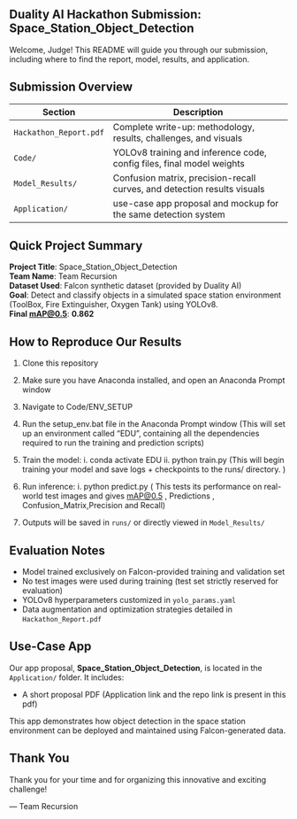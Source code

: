 ## Duality AI Hackathon Submission: Space_Station_Object_Detection

Welcome, Judge! This README will guide you through our submission, including where to find the report, model, results, and application.



## Submission Overview

| Section                   | Description                                                                 |
|---------------------------|-----------------------------------------------------------------------------|
| `Hackathon_Report.pdf`    | Complete write-up: methodology, results, challenges, and visuals            |
| `Code/`                   | YOLOv8 training and inference code, config files, final model weights       |
| `Model_Results/`          | Confusion matrix, precision-recall curves, and detection results visuals    |
| `Application/`            | use-case app proposal and mockup for the same detection system              |



## Quick Project Summary

**Project Title**: Space_Station_Object_Detection  
**Team Name**: Team Recursion  
**Dataset Used**: Falcon synthetic dataset (provided by Duality AI)  
**Goal**: Detect and classify objects in a simulated space station environment (ToolBox, Fire Extinguisher, Oxygen Tank) using YOLOv8.  
**Final mAP@0.5**: **0.862**



## How to Reproduce Our Results

1. Clone this repository

2. Make sure you have Anaconda installed, and open an Anaconda Prompt window

3. Navigate to Code/ENV_SETUP

4. Run the setup_env.bat file in the Anaconda Prompt window  (This will set up an environment called “EDU”, containing all the dependencies required to run the training and prediction scripts)

5. Train the model:
    i. conda activate EDU
    ii. python train.py  (This will begin training your model and save logs + checkpoints to the runs/ directory. )
    
6. Run inference:
    i. python predict.py   ( This tests its performance on real-world test images and gives mAP@0.5 , Predictions , Confusion_Matrix,Precision and Recall)
    
7. Outputs will be saved in `runs/` or directly viewed in `Model_Results/`



## Evaluation Notes

- Model trained exclusively on Falcon-provided training and validation set
- No test images were used during training (test set strictly reserved for evaluation)
- YOLOv8 hyperparameters customized in `yolo_params.yaml`
- Data augmentation and optimization strategies detailed in `Hackathon_Report.pdf`



## Use-Case App

Our app proposal, **Space_Station_Object_Detection**, is located in the `Application/` folder. It includes:
- A short proposal PDF (Application link and the repo link is present in this pdf)
 

This app demonstrates how object detection in the space station environment can be deployed and maintained using Falcon-generated data.



## Thank You

Thank you for your time and for organizing this innovative and exciting challenge!

— Team Recursion
